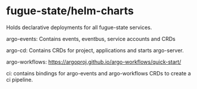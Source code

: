 # fugue-state/helm-charts
Holds declarative deployments for all fugue-state services.

argo-events:
  Contains events, eventbus, service accounts and CRDs

argo-cd:
  Contains CRDs for project, applications and starts argo-server.

argo-workflows:
  https://argoproj.github.io/argo-workflows/quick-start/

ci:
  contains bindings for argo-events and argo-workflows CRDs to create a ci pipeline.
